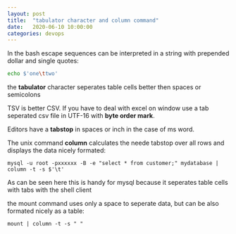 ```yaml
---
layout: post
title:  "tabulator character and column command"
date:   2020-06-10 10:00:00
categories: devops
---
```


In the bash escape sequences can be interpreted in a string with prepended dollar and single quotes:

```bash
echo $'one\ttwo'
```

the **tabulator** character seperates table cells better then spaces or semicolons

TSV is better CSV. If you have to deal with excel on window use a tab seperated csv file in UTF-16 with **byte order mark**.

Editors have a **tabstop** in spaces or inch in the case of ms word.

The unix command **column** calculates the neede tabstop over all rows and displays the data nicely formated:

```
mysql -u root -pxxxxxx -B -e "select * from customer;" mydatabase | column -t -s $'\t'
```

As can be seen here this is handy for mysql because it seperates table cells with tabs with the shell client

the mount command uses only a space to seperate data, but can be also formated nicely as a table:

```
mount | column -t -s " "
```

